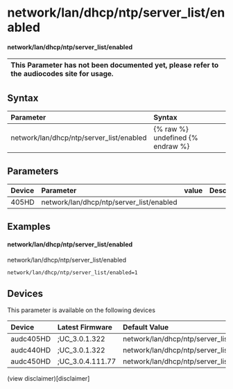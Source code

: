 ﻿---
description: network/lan/dhcp/ntp/server_list/enabled
search: false
---

# network/lan/dhcp/ntp/server_list/enabled

#### network/lan/dhcp/ntp/server_list/enabled


| This Parameter has not been documented yet, please refer to the audiocodes site for usage.  |
| :--- |

## Syntax
| Parameter | Syntax |
| :--- | :--- |
|network/lan/dhcp/ntp/server_list/enabled | {% raw %} undefined {% endraw %} |

## Parameters
|Device|Parameter|value|Description|
|:---|:---|:---|:---|
| 405HD | network/lan/dhcp/ntp/server_list/enabled |  |  |

## Examples
#### network/lan/dhcp/ntp/server_list/enabled

network/lan/dhcp/ntp/server_list/enabled

```
network/lan/dhcp/ntp/server_list/enabled=1
```

## Devices
This parameter is available on the following devices

| Device | Latest Firmware | Default Value |
|:---|:---|:---|
| audc405HD | ;UC_3.0.1.322 | network/lan/dhcp/ntp/server_list/enabled=1 
| audc440HD | ;UC_3.0.1.322 | network/lan/dhcp/ntp/server_list/enabled=1 
| audc450HD | ;UC_3.0.4.111.77 | network/lan/dhcp/ntp/server_list/enabled=1 

(view disclaimer)[disclaimer]
